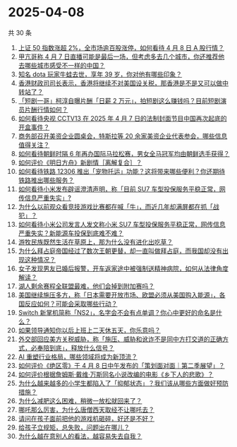# 2025-04-08

共 30 条

<!-- BEGIN ZHIHUVIDEO -->
<!-- 最后更新时间 Tue Apr 08 2025 18:11:40 GMT+0800 (China Standard Time) -->
1. [上证 50 指数涨超 2%，全市场逾百股涨停，如何看待 4 月 8 日 A 股行情？](https://www.zhihu.com/question/1892873920669012862)
1. [甲亢哥称 4 月 7 日直播可能是最后一场，但考虑多去几个城市，你还推荐他去哪些城市感受不一样的中国？](https://www.zhihu.com/question/1892675058725516210)
1. [知名 dota 玩家牛蛙去世，享年 39 岁，你对他有哪些印象？](https://www.zhihu.com/question/1892716126544298468)
1. [香港财政司司长表示，香港将继续不对美国设关税，那香港是不是又可以做中转站了？](https://www.zhihu.com/question/1892868985126626712)
1. [「短剧一哥」柯淳自曝片酬「日薪 2 万元」，拍短剧这么赚钱吗？目前短剧演员片酬行情如何？](https://www.zhihu.com/question/1892575268201259098)
1. [如何看待央视 CCTV13 在 2025 年 4 月 7 日的法制封面节目中国再次起底的开盒事件？](https://www.zhihu.com/question/1892586642671382528)
1. [商务部召开美资企业圆桌会，特斯拉等 20 余家美资企业代表参会，哪些信息值得关注？](https://www.zhihu.com/question/1892570997258965186)
1. [如何看待朝鲜时隔 6 年再办国际马拉松赛，男女全马冠军均由朝鲜选手获得？](https://www.zhihu.com/question/1892335819433406884)
1. [如何评价《明日方舟》新剧情［离解复合］？](https://www.zhihu.com/question/1892714589680034594)
1. [如何看待铁路 12306 推出「宠物托运」功能？这将带来哪些便利？你还期待铁路推出哪些服务？](https://www.zhihu.com/question/1892875225483433929)
1. [如何看待小米发布辟谣澄清声明，称「目前 SU7 车型投保服务平稳正常，网传信息严重失实」?](https://www.zhihu.com/question/1892683006021448304)
1. [为什么以前观众看竞技游戏比赛都在喊「牛」，而近几年却满屏都在抓「战犯」？](https://www.zhihu.com/question/1892542012890247494)
1. [如何看待小米公司发言人发文称小米 SU7 车型投保服务平稳正常，网传信息严重失实？新能源车投保到底难不难？](https://www.zhihu.com/question/1892683494397834253)
1. [游牧民族既然生活在草原上，那为什么没有进化出吃草？](https://www.zhihu.com/question/1888651162506486597)
1. [为什么拜占庭帝国经过了数次王朝更替，却一直叫做拜占庭，而我国却没有出现这种情况？](https://www.zhihu.com/question/39656081)
1. [女子发现男友已婚后报警，开车返家途中被强制送精神病院，如何从法律角度解读？](https://www.zhihu.com/question/1892706799930533325)
1. [湖人剩余赛程全联盟最难，他们会掉到附加赛吗？](https://www.zhihu.com/question/1892340821623275704)
1. [美国继续施压多方，称「日本需要开放市场、欧盟必须从美国购入能源」，各国反应如何？可能会采取哪些行动？](https://www.zhihu.com/question/1892889486557418304)
1. [Switch 新掌机简称「NS2」，名字会不会有点单调？你心中更好的命名是什么？](https://www.zhihu.com/question/1891795476354926207)
1. [如果领导通知你以后上班上二天休五天，你乐意吗？](https://www.zhihu.com/question/1891623723993380265)
1. [外交部回应美方关税威胁，称「施压、威胁和讹诈不是同中方打交道的正确方式，必奉陪到底」，释放什么信号？](https://www.zhihu.com/question/1892947340853215617)
1. [AI 重塑行业格局，哪些领域将成为新顶流？](https://www.zhihu.com/question/1892862409535906965)
1. [如何评价《绝区零》于 4 月 8 日中午发布的「策划面对面｜第二季展望」？](https://www.zhihu.com/question/1892928568901739053)
1. [如何评价根据詹姆斯·戴维·万斯同名小说改编的电影《乡下人的悲歌》？](https://www.zhihu.com/question/431735769)
1. [为什么越来越多的小学生都陷入了「抑郁状态」？我们该从哪些方面做好预防措施？](https://www.zhihu.com/question/1888898691164787871)
1. [为什么减肥这么困难，稍微一放松就回来了？](https://www.zhihu.com/question/13608400175)
1. [哪吒那么厉害，为什么唐僧西天取经不让哪吒去？](https://www.zhihu.com/question/12078857809)
1. [请问在孩子面前把他的游戏机砸碎，好还是不好？](https://www.zhihu.com/question/1890513449441808690)
1. [给孩子立规矩，总失败，问题出在哪儿？](https://www.zhihu.com/question/14732635784)
1. [为什么越在意别人的看法，越容易失去自我？](https://www.zhihu.com/question/667929021)
<!-- END ZHIHUVIDEO -->
